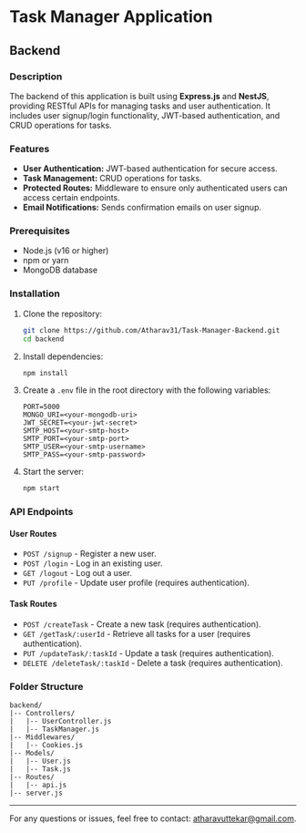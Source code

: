 # Task Manager Application

## Backend

### Description

The backend of this application is built using **Express.js** and **NestJS**, providing RESTful APIs for managing tasks and user authentication. It includes user signup/login functionality, JWT-based authentication, and CRUD operations for tasks.

### Features

- **User Authentication:** JWT-based authentication for secure access.
- **Task Management:** CRUD operations for tasks.
- **Protected Routes:** Middleware to ensure only authenticated users can access certain endpoints.
- **Email Notifications:** Sends confirmation emails on user signup.

### Prerequisites

- Node.js (v16 or higher)
- npm or yarn
- MongoDB database

### Installation

1. Clone the repository:
   ```bash
   git clone https://github.com/Atharav31/Task-Manager-Backend.git
   cd backend
   ```
2. Install dependencies:
   ```bash
   npm install
   ```
3. Create a `.env` file in the root directory with the following variables:
   ```env
   PORT=5000
   MONGO_URI=<your-mongodb-uri>
   JWT_SECRET=<your-jwt-secret>
   SMTP_HOST=<your-smtp-host>
   SMTP_PORT=<your-smtp-port>
   SMTP_USER=<your-smtp-username>
   SMTP_PASS=<your-smtp-password>
   ```
4. Start the server:
   ```bash
   npm start
   ```

### API Endpoints

#### User Routes

- `POST /signup` - Register a new user.
- `POST /login` - Log in an existing user.
- `GET /logout` - Log out a user.
- `PUT /profile` - Update user profile (requires authentication).

#### Task Routes

- `POST /createTask` - Create a new task (requires authentication).
- `GET /getTask/:userId` - Retrieve all tasks for a user (requires authentication).
- `PUT /updateTask/:taskId` - Update a task (requires authentication).
- `DELETE /deleteTask/:taskId` - Delete a task (requires authentication).

### Folder Structure

```
backend/
|-- Controllers/
|   |-- UserController.js
|   |-- TaskManager.js
|-- Middlewares/
|   |-- Cookies.js
|-- Models/
|   |-- User.js
|   |-- Task.js
|-- Routes/
|   |-- api.js
|-- server.js
```

---

For any questions or issues, feel free to contact: atharavuttekar@gmail.com.
